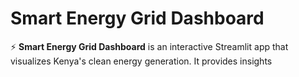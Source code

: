 # Smart Energy Grid Dashboard

⚡ **Smart Energy Grid Dashboard** is an interactive Streamlit app that visualizes Kenya's clean energy generation. It provides insights
